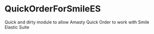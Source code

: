 # QuickOrderForSmileES
Quick and dirty module to allow Amasty Quick Order to work with Smile Elastic Suite
